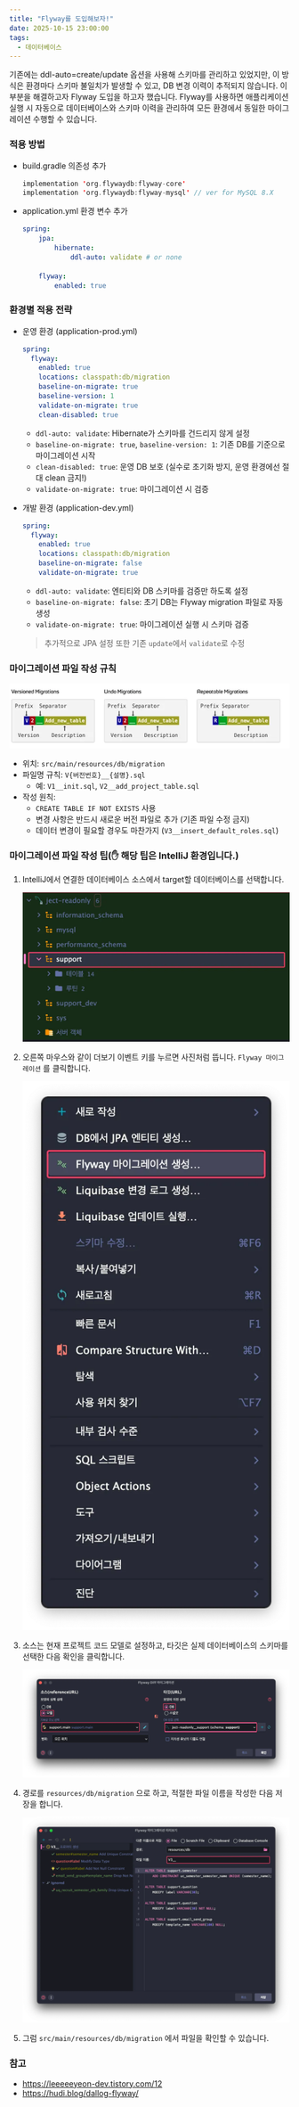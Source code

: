 ```yaml
---
title: "Flyway를 도입해보자!"
date: 2025-10-15 23:00:00
tags: 
  - 데이터베이스
---
```


기존에는 ddl-auto=create/update 옵션을 사용해 스키마를 관리하고 있었지만, 
이 방식은 환경마다 스키마 불일치가 발생할 수 있고, DB 변경 이력이 추적되지 않습니다. 
이 부분을 해결하고자 Flyway 도입을 하고자 했습니다. 
Flyway를 사용하면 애플리케이션 실행 시 자동으로 데이터베이스와 스키마 이력을 관리하여 모든 환경에서 동일한 마이그레이션 수행할 수 있습니다.

### 적용 방법

- build.gradle 의존성 추가

    ```kotlin
    implementation 'org.flywaydb:flyway-core'
    implementation 'org.flywaydb:flyway-mysql' // ver for MySQL 8.X
    ```

- application.yml 환경 변수 추가

    ```yaml
    spring:
    	jpa:
    		hibernate:
    			ddl-auto: validate # or none
    
    	flyway:
    		enabled: true
    ```


### **환경별 적용 전략**

- 운영 환경 (application-prod.yml)

    ```yaml
    spring:
      flyway:
        enabled: true
        locations: classpath:db/migration
        baseline-on-migrate: true
        baseline-version: 1
        validate-on-migrate: true
        clean-disabled: true   
    ```

    - `ddl-auto: validate`: Hibernate가 스키마를 건드리지 않게 설정
    - `baseline-on-migrate: true`, `baseline-version: 1`: 기존 DB를 기준으로 마이그레이션 시작
    - `clean-disabled: true`: 운영 DB 보호 (실수로 초기화 방지, 운영 환경에선 절대 clean 금지!)
    - `validate-on-migrate: true`: 마이그레이션 시 검증

- 개발 환경 (application-dev.yml)

    ```yaml
    spring:
      flyway:
        enabled: true
        locations: classpath:db/migration
        baseline-on-migrate: false
        validate-on-migrate: true
    ```

    - `ddl-auto: validate`: 엔티티와 DB 스키마를 검증만 하도록 설정
    - `baseline-on-migrate: false`: 초기 DB는 Flyway migration 파일로 자동 생성
    - `validate-on-migrate: true`: 마이그레이션 실행 시 스키마 검증

    > 추가적으로 JPA 설정 또한 기존 `update`에서 `validate`로 수정
  
### **마이그레이션 파일 작성 규칙**

![마이그레이션 파일 명명 규칙](img_1.png)

- 위치: `src/main/resources/db/migration`
- 파일명 규칙: `V{버전번호}__{설명}.sql`
    - 예: `V1__init.sql`, `V2__add_project_table.sql`
- 작성 원칙:
    - `CREATE TABLE IF NOT EXISTS` 사용
    - 변경 사항은 반드시 새로운 버전 파일로 추가 (기존 파일 수정 금지)
    - 데이터 변경이 필요할 경우도 마찬가지 (`V3__insert_default_roles.sql`)

### 마이그레이션 파일 작성 팁(✋ 해당 팁은 IntelliJ 환경입니다.)

1. IntelliJ에서 연결한 데이터베이스 소스에서 target할 데이터베이스를 선택합니다.

   ![img_2.png](img_2.png)

2. 오른쪽 마우스와 같이 더보기 이벤트 키를 누르면 사진처럼 뜹니다. `Flyway 마이그레이션` 를 클릭합니다.

   ![img_3.png](img_3.png)

3. 소스는 현재 프로젝트 코드 모델로 설정하고, 타깃은 실제 데이터베이스의 스키마를 선택한 다음 확인을 클릭합니다.

   ![img_4.png](img_4.png)

4. 경로를 `resources/db/migration` 으로 하고, 적절한 파일 이름을 작성한 다음 저장을 합니다.

   ![img_5.png](img_5.png)

5. 그럼 `src/main/resources/db/migration` 에서 파일을 확인할 수 있습니다.

### **참고**

- https://leeeeeyeon-dev.tistory.com/12
- https://hudi.blog/dallog-flyway/
